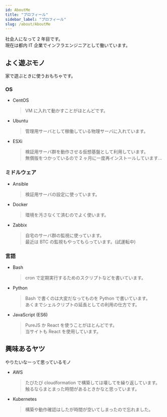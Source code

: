 ```yaml
---
id: AboutMe
title: "プロフィール"
sidebar_label: "プロフィール"
slug: /about/AboutMe
---
```


社会人になって 2 年目です。  
現在は都内 IT 企業でインフラエンジニアとして働いています。

## よく遊ぶモノ

家で遊ぶときに使うおもちゃです。

### OS

- CentOS
  > VM に入れて動かすことがほとんどです。
- Ubuntu
  > 管理用サーバとして稼働している物理サーバに入れています。
- ESXi
  > 検証用サーバ群を動作させる仮想基盤として利用しています。  
  > 無償版をつかっているので 2 ヶ月に一度再インストールしています...

### ミドルウェア

- Ansible
  > 検証用サーバの設定に使っています。
- Docker
  > 環境を汚さなくて済むのでよく使います。
- Zabbix
  > 自宅のサーバ群の監視に使っています。  
  > 最近は BTC の監視もやってもらっています。(試運転中)

### 言語

- Bash

  > cron で定期実行するためのスクリプトなどを書いています。

- Python

  > Bash で書くのは大変だなってものを Python で書いています。  
  > あくまでシェルクリプトの延長としての利用の仕方です。

- JavaScript (ES6)
  > PureJS か React を使うことがほとんどです。  
  > 当サイトも React を使用しています。

## 興味あるヤツ

やりたいなーって思っているモノ

- AWS
  > たびたび cloudformation で構築しては壊してを繰り返しています。  
  > 触るならまとまった時間があるときかなと思っています。
- Kubernetes
  > 構築や動作確認はしたが時間が空いてしまったので忘れました。
